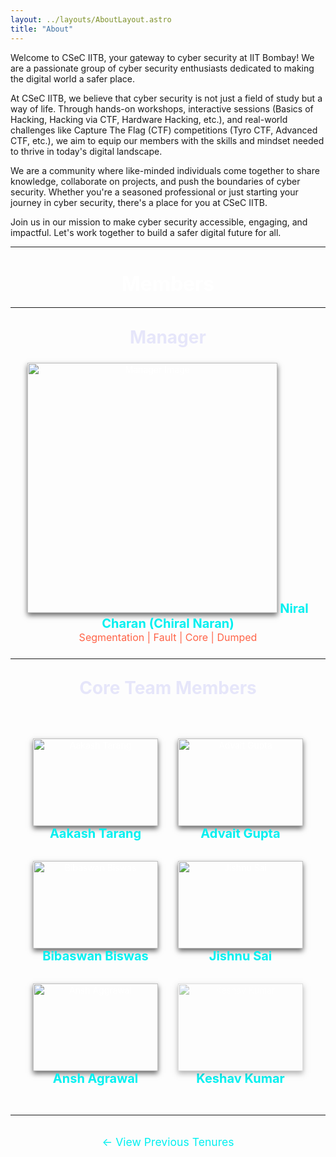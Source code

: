 ```yaml
---
layout: ../layouts/AboutLayout.astro
title: "About"
---
```


Welcome to CSeC IITB, your gateway to cyber security at IIT Bombay! We are a passionate group of cyber security enthusiasts dedicated to making the digital world a safer place.

At CSeC IITB, we believe that cyber security is not just a field of study but a way of life. Through hands-on workshops, interactive sessions (Basics of Hacking, Hacking via CTF, Hardware Hacking, etc.), and real-world challenges like Capture The Flag (CTF) competitions (Tyro CTF, Advanced CTF, etc.), we aim to equip our members with the skills and mindset needed to thrive in today's digital landscape.

We are a community where like-minded individuals come together to share knowledge, collaborate on projects, and push the boundaries of cyber security. Whether you're a seasoned professional or just starting your journey in cyber security, there's a place for you at CSeC IITB.

Join us in our mission to make cyber security accessible, engaging, and impactful. Let's work together to build a safer digital future for all.

<div style="color: white; padding: 0rem; text-align: center;">

---
# <span style="font-size: 2rem; color: #ffffff;">Members</span>
---
## <span style="color: #E6E6FA; font-size: 1.75rem;">Manager</span>

<div style="margin: 1.5rem 0;">
  <img src="/team/Niral.jpeg" alt="Manager Image" style="width: 400px; box-shadow: 0 4px 8px rgba(0, 0, 0, 0.6);">
  <span style="margin-top: 1rem; color: #00F0F0; font-size: 1.25rem;"><b>Niral Charan (Chiral Naran)</b></span><br>
  <span style="font-size: 1rem; color: #FF6347;">Segmentation | Fault | Core | Dumped</span>
</div>

---

## <span style="color: #E6E6FA; font-size: 1.75rem;">Core Team Members</span>

<div style="display: flex; flex-wrap: wrap; justify-content: center; gap: 2rem; margin-top: 2rem; padding: 2rem;">

  <!-- Team Member 1 -->
  <div style="width: 200px; text-align: center;">
    <img src="/team/AakashTarang.jpeg" alt="Aakash Tarang" style="width: 200px; height: 140px; object-fit: cover; box-shadow: 0 4px 8px rgba(0, 0, 0, 0.6);">
    <span style="margin-top: 0.5rem; color: #00F0F0; font-size: 1.25rem;"><b>Aakash Tarang</b></span>
  </div>

  <!-- Team Member 2 -->
  <div style="width: 200px; text-align: center;">
    <img src="/team/Advait.jpg" alt="Advait Gupta" style="width: 200px; height: 140px; object-fit: cover; box-shadow: 0 4px 8px rgba(0, 0, 0, 0.6);">
    <span style="margin-top: 0.5rem; color: #00F0F0; font-size: 1.25rem;"><b>Advait Gupta</b></span>
  </div>

  <!-- Team Member 3 -->
  <div style="width: 200px; text-align: center;">
    <img src="/team/BibaswanBiswas.jpg" alt="Bibaswan Biswas" style="width: 200px; height: 140px; object-fit: cover; box-shadow: 0 4px 8px rgba(0, 0, 0, 0.6);">
    <span style="margin-top: 0.5rem; color: #00F0F0; font-size: 1.25rem;"><b>Bibaswan Biswas</b></span>
  </div>

  <!-- Team Member 4 -->
  <div style="width: 200px; text-align: center;">
    <img src="/team/JishnuSai.jpg" alt="Jishnu Sai" style="width: 200px; height: 140px; object-fit: cover; box-shadow: 0 4px 8px rgba(0, 0, 0, 0.6);">
    <span style="margin-top: 0.5rem; color: #00F0F0; font-size: 1.25rem;"><b>Jishnu Sai</b></span>
  </div>

  <!-- Team Member 5 -->
  <div style="width: 200px; text-align: center;">
    <img src="/team/AnshAggrawal.jpg" alt="Ansh Aggrawal" style="width: 200px; height: 140px; object-fit: cover; box-shadow: 0 4px 8px rgba(0, 0, 0, 0.6);">
    <span style="margin-top: 0.5rem; color: #00F0F0; font-size: 1.25rem;"><b>Ansh Agrawal</b></span>
  </div>

  <!-- Team Member 6 -->
  <div style="width: 200px; text-align: center;">
    <img src="/team/Keshav.jpg" alt="Keshav Kumar" style="width: 200px; height: 140px; object-fit: cover; opacity: 0.5; box-shadow: 0 4px 8px rgba(0, 0, 0, 0.6);">
    <span style="margin-top: 0.5rem; color: #00F0F0; font-size: 1.25rem;"><b>Keshav Kumar</b></span><br>
  </div>

</div>

---

<p style="text-align: center; margin-top: 2rem;">
  <a href="/previous-tenures" style="color: #00F0F0; font-size: 1.1rem; text-decoration: none;">
    ← View Previous Tenures
  </a>
</p>

</div>

